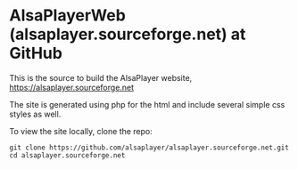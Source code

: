 # AlsaPlayerWeb (alsaplayer.sourceforge.net) at GitHub
This is the source to build the AlsaPlayer website, https://alsaplayer.sourceforge.net

The site is generated using php for the html and include several simple css styles as well.

To view the site locally, clone the repo:
```
git clone https://github.com/alsaplayer/alsaplayer.sourceforge.net.git
cd alsaplayer.sourceforge.net
```

